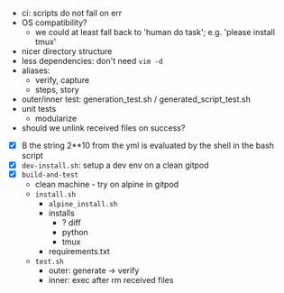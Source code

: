- ci: scripts do not fail on err
- OS compatibility?
  - we could at least fall back to 'human do task'; e.g. 'please install tmux'
- nicer directory structure
- less dependencies: don't need `vim -d`
- aliases:
  - verify, capture
  - steps, story
- outer/inner test: generation_test.sh / generated_script_test.sh
- unit tests
  - modularize
- should we unlink received files on success?


- [x] B the string 2**10 from the yml is evaluated by the shell in the bash script
- [x] `dev-install.sh`: setup a dev env on a clean gitpod
- [x] `build-and-test`
  - clean machine - try on alpine in gitpod
  - `install.sh`
    - `alpine_install.sh`
    - installs
      - ? diff
      - python
      - tmux
    - requirements.txt
  - `test.sh`
    - outer: generate -> verify
    - inner: exec after rm received files
